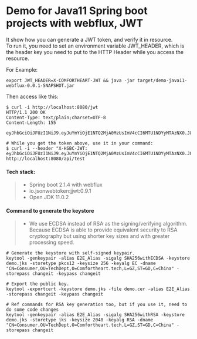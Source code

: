 # Demo for Java11 Spring boot projects with webflux, JWT

It show how you can generate a JWT token, and verify it in resource.  
To run it, you need to set an environment variable JWT_HEADER, which is the header key you need to put to the HTTP Header while you access the resource.

For Example:
```
export JWT_HEADER=X-COMFORTHEART-JWT && java -jar target/demo-java11-webflux-0.0.1-SNAPSHOT.jar
```
Then access like this:
```
$ curl -i http://localhost:8080/jwt
HTTP/1.1 200 OK
Content-Type: text/plain;charset=UTF-8
Content-Length: 155

eyJhbGciOiJFUzI1NiJ9.eyJuYmYiOjE1NTQ2MjA0MzUsImV4cCI6MTU1NDYyMTAzNX0.J8YrBWv12kXdcRpKuCHZ6xCSdCAm_rvblobH5m0ERBNRA53F_E7U1AId5HtaJfZA0j_Gi7wREmg_Dl4iq5zTkA

# While you get the token above, use it in your command:
$ curl -i --header "X-HSBC-JWT: eyJhbGciOiJFUzI1NiJ9.eyJuYmYiOjE1NTQ2MjA0MzUsImV4cCI6MTU1NDYyMTAzNX0.J8YrBWv12kXdcRpKuCHZ6xCSdCAm_rvblobH5m0ERBNRA53F_E7U1AId5HtaJfZA0j_Gi7wREmg_Dl4iq5zTkA" http://localhost:8080/api/test

```

#### Tech stack:
> - Spring boot 2.1.4 with webflux
> - io.jsonwebtoken:jjwt:0.9.1
> - Open JDK 11.0.2

#### Command to generate the keystore
> - We use  ECDSA instead of RSA as the signing/verifying algorithm.   
Because ECDSA is able to provide equivalent security to RSA cryptography but using shorter key sizes and with greater processing speed.  
```
# Generate the keystore with self-signed keypair.
keytool -genkeypair -alias E2E_Alias -sigalg SHA256withECDSA -keystore demo.jks -storetype pkcs12 -keysize 256 -keyalg EC -dname "CN=Consumer,OU=TechDept,O=Comfortheart.tech,L=GZ,ST=GD,C=China" -storepass changeit -keypass changeit

# Export the public key.
keytool -exportcert -keystore demo.jks -file demo.cer -alias E2E_Alias -storepass changeit -keypass changeit

# Ref commands for RSA key generation too, but if you use it, need to do some code changes
keytool -genkeypair -alias E2E_Alias -sigalg SHA256withRSA -keystore demo.jks -storetype jks -keysize 2048 -keyalg RSA -dname "CN=Consumer,OU=TechDept,O=Comfortheart.tech,L=GZ,ST=GD,C=China" -storepass changeit
```

